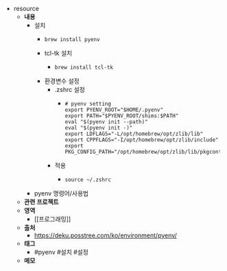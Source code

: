 - resource
	- **내용**
		- 설치
			- ```shell
			  brew install pyenv
			  ```
			- tcl-tk 설치
				- ```shell
				  brew install tcl-tk
				  ```
			- 환경변수 설정
				- .zshrc 설정
					- ```shell
					  # pyenv setting
					  export PYENV_ROOT="$HOME/.pyenv"
					  export PATH="$PYENV_ROOT/shims:$PATH"
					  eval "$(pyenv init --path)"
					  eval "$(pyenv init -)"
					  export LDFLAGS="-L/opt/homebrew/opt/zlib/lib"
					  export CPPFLAGS="-I/opt/homebrew/opt/zlib/include"
					  export PKG_CONFIG_PATH="/opt/homebrew/opt/zlib/lib/pkgconfig"
					  ```
				- 적용
					- ```shell
					  source ~/.zshrc
					  ```
		- pyenv 명령어/사용법
	- **관련 프로젝트**
	- **영역**
		- [[프로그래밍]]
	- **출처**
		- https://deku.posstree.com/ko/environment/pyenv/
	- **태그**
		- #pyenv #설치 #설정
	- **메모**
